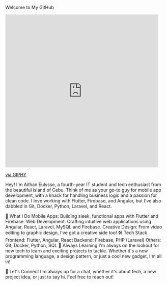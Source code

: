 Welcome to My GitHub
<iframe src="https://giphy.com/embed/CuuSHzuc0O166MRfjt" width="480" height="480" style="" frameBorder="0" class="giphy-embed" allowFullScreen></iframe><p><a href="https://giphy.com/gifs/pudgypenguins-pudgy-penguin-penguins-CuuSHzuc0O166MRfjt">via GIPHY</a></p>

Hey! I'm Aithan Eulysse, a fourth-year IT student and tech enthusiast from the beautiful island of Cebu. Think of me as your go-to guy for mobile app development, with a knack for handling business logic and a passion for clean code. I love working with Flutter, Firebase, and Angular, but I've also dabbled in Git, Docker, Python, Laravel, and React.

🎨 What I Do
Mobile Apps: Building sleek, functional apps with Flutter and Firebase.
Web Development: Crafting intuitive web applications using Angular, React, Laravel, MySQL and Firebase.
Creative Design: From video editing to graphic design, I've got a creative side too!
🛠️ Tech Stack
Frontend: Flutter, Angular, React
Backend: Firebase, PHP (Laravel)
Others: Git, Docker, Python, SQL
🌱 Always Learning
I'm always on the lookout for new tech to learn and exciting projects to tackle. Whether it's a new programming language, a design pattern, or just a cool new gadget, I'm all in!

💬 Let's Connect
I'm always up for a chat, whether it's about tech, a new project idea, or just to say hi. Feel free to reach out!
